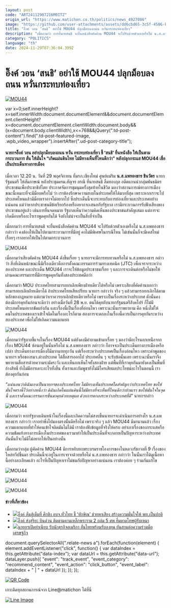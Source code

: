 ```yaml
---
layout: post
code: "ART24112907216M0ITZ"
origin_url: "https://www.matichon.co.th/politics/news_4927086"
image: "https://github.com/user-attachments/assets/dd6cbd65-3c5f-4506-b4fd-b8aa41889fb2"
title: "อิ๊งค์ วอน ‘สนธิ’ อย่าใช้ MOU44 ปลุกม็อบลงถนน หวั่นกระทบท่องเที่ยว"
description: "เมื่อถามว่า การที่นายสนธิ จะยื่นหนังสือคัดค้าน MOU44 จะไปรับด้วยตัวเองหรือไม่ น.ส.แพทองธาร กล่าวว่า คงต้องให้เป็นไปตามกระบวนการที่มีอยู่ คงไม่มีพิเศษในกรณีไหน"
category: "POLITICS"
language: "th"
date: 2024-11-29T07:36:04.399Z
---
```


# อิ๊งค์ วอน ‘สนธิ’ อย่าใช้ MOU44 ปลุกม็อบลงถนน หวั่นกระทบท่องเที่ยว

[![MOU44](https://www.matichon.co.th/wp-content/uploads/2024/11/eng1.jpg "eng1")](https://www.matichon.co.th/wp-content/uploads/2024/11/eng1.jpg)

var x=0;self.innerHeight?x=self.innerWidth:document.documentElement&&document.documentElement.clientHeight?x=document.documentElement.clientWidth:document.body&&(x=document.body.clientWidth),x<=768&&jQuery(".td-post-content").find(".td-post-featured-image, .wpb\_video\_wrapper").insertAfter(".ud-post-category-title");

#### **นายกฯอิ๊งค์ วอน อย่าปลุกม็อบลงถนน หวั่น กระทบท่องเที่ยว ชี้ ‘สนธิ’ ยื่นหนังสือ ให้เป็นตามกระบวนการ ลั่น ให้มั่นใจ “เกิดแผ่นดินไทย ไม่มีทางเห็นที่ไหนดีกว่า” หลังปลุกกระแส MOU44 เชื่อเป็นประเด็นทางการเมือง**

เมื่อเวลา 12.20 น. วันที่ 29 พฤศจิกายน ที่มรภ.เชียงใหม่ ศูนย์แม่ริม **น.ส.แพทองธาร ชินวัตร** นายกรัฐมนตรี ให้สัมภาษณ์ หลังประชุมครม.สัญจร กรณี ที่นายสนธิ ลิ้มทองกุล อดีตแกนนำกลุ่มพันธมิตรประชาชนเพื่อประชาธิปไตย ประกาศจัดการชุมนุมครั้งสุดท้ายในชีวิต มองว่าสถานการณ์ทางการเมืองขณะนี้เหมาะที่จะมีม็อบหรือไม่ ว่า เราต้องรักษาความสงบในประเทศให้ได้มากที่สุด เพราะหากเราจะไปประเทศไหนแล้วมีม็อบเราอาจไม่อยากไป ซึ่งประเด็นนี้จะกระทบกับการท่องเที่ยวและประเทศอย่างแน่นอน แต่ว่าหากประชาชนมีข้อเรียกร้องหรืออยากจะเสนอกับรัฐบาล เรามีกระบวนการรับฟังเสียงของประชาชนอยู่แล้ว เช่นการยื่นจดหมาย รัฐบาลเห็นว่าความคิดเห็นของประชาชนสำคัญเสมอ แต่การจะเกิดม็อบหรืออะไรเราพูดคุยกันได้ จึงยังไม่น่าจะเป็นสิ่งที่จำเป็น

เมื่อถามว่า การที่นายสนธิ จะยื่นหนังสือคัดค้าน MOU44 จะไปรับด้วยตัวเองหรือไม่ น.ส.แพทองธาร กล่าวว่า คงต้องให้เป็นไปตามกระบวนการที่มีอยู่ คงไม่มีพิเศษในกรณีไหน ไม่เช่นนั้นก็จะมีเคสใหม่เรื่อยๆ เราอยากให้เป็นไปตามกระบวนการ

![MOU44](https://www.matichon.co.th/wp-content/uploads/2024/11/S__26320959_0.jpg)

เมื่อถามว่าเสียงคัดค้าน MOU44 ดังขึ้นเรื่อย ๆ นายกฯจะมีการทบทวนหรือไม่ น.ส.แพทองธาร กล่าวว่า สิ่งที่เดินหน้าขณะนี้มีเรื่องเดียวคือการตั้งคณะกรรมการร่วมทางเทคนิค (JTC) เพื่อเจรจาระหว่างสองประเทศ และประเด็น MOU44 เราจะให้ข้อมูลประชาชนเรื่อย ๆ และการจะเดินต่อหรือไม่ขอให้ผ่านคณะกรรมการที่มีการพูดคุยกันทั้งสองประเทศดีกว่า

เมื่อถามว่า MOU ประเทศไทยสามารถยกเลิกเพียงฝ่ายเดียวได้หรือไม่ เพราะเสียงที่คัดค้านบอกว่าสามารถยกเลิกฝ่ายเดียวได้ ถ้าประเทศไทยเสียเปรียบ นายกฯ กล่าวว่า จริง ๆ แล้วสามารถยกเลิกได้ตามหลักของกฎหมาย แต่ถามว่าเราควรยกเลิกฝ่ายเดียวหรือไม่ เพราะเป็นเรื่องระหว่างประเทศ ดังนั้นคงต้องมีการคุยกันก่อนจะดีกว่า อย่างเมื่อวันที่ 28 พ.ย. ตนได้คุยกับนายกรัฐมนตรีสิงคโปร์ ก็ไม่มีประเทศไหนอยากขัดแย้งกัน และเรื่องนี้เป็นเรื่องที่อ่อนไหว เพราะฉะนั้นเราพยายาม คือ หนึ่งไม่ให้คนในประเทศของเราเข้าใจผิดในเรื่องอะไรก็ตาม สองการจะตกลงในเรื่องนี้ควรเป็นการคุยกันระหว่างสองประเทศ เพื่อไม่ให้เกิดความแตกแยก

![MOU44](https://www.matichon.co.th/wp-content/uploads/2024/11/S__26320941_0.jpg)

เมื่อถามว่ารัฐบาลชี้แจงในเรื่อง MOU44 แต่ยังคงมีคำถามเข้ามาเรื่อย ๆ มองว่ามีอะไรนอกเหนือจากเรื่อง MOU44 ซ่อนอยู่ในนั้นหรือไม่ น.ส.แพทองธาร กล่าวว่า ก็อาจจะเป็นประเด็นทางการเมืองหรือเปล่า ประเด็นทางการเมืองก็มีมากมายทุกวัน แต่เรื่องระหว่างประเทศเป็นเรื่องอ่อนไหว เพราะคำพูดของนายกฯ หรือของรมว.ต่างประเทศ ได้สื่อสารออกไป ประเทศอื่น ๆ จะรับข้อนั้นเลย เพราะฉะนั้นเราจึงพยายามสื่อสารด้วยความระมัดระวัง และเห็นอกเห็นใจทั้งสองฝ่าย แต่พื้นที่ที่เราคุยกันมายังคงเป็นพื้นที่อ้างสิทธิ์ ยังไม่มีการเคาะอะไรทั้งสิ้น ทั้งเราและกัมพูชายังไม่มีใครเสียผลประโยชน์อะไรในตอนนี้ เราต้องคุยกันก่อน

_“แน่นอนว่าดิฉันเองเป็นนายกฯของประเทศไทย ไม่มีทางเห็นประเทศใดสำคัญกว่าประเทศไทย ขอให้มั่นใจตรงนี้ไว้อย่างหนึ่งว่า ดิฉันเกิดในแผ่นดินนี้ไม่มีทางที่จะเห็นที่ไหนดีกว่าบ้านเรา ขอให้มั่นใจในจุดนี้ และเราตั้งคณะกรรมการขึ้นมาคุยด้วยเหตุผล ด้วยการตกลงระหว่างประเทศที่ดี”_ นายกฯกล่าว

![MOU44](https://www.matichon.co.th/wp-content/uploads/2024/11/S__26320955_0.jpg)

เมื่อถามว่า หากรัฐบาลเดินหน้าในเรื่องนี้และเกิดความไม่สงบขึ้นนายกฯจะดำเนินการอย่างไร น.ส.แพทองธาร กล่าวว่า เราอย่าพึ่งไปมองตรงนั้นดีหรือไม่ เพราะจริง ๆ แล้ว MOU44 มีมานานแล้ว เรื่องความแตกแยกที่ทำให้คนเข้าใจผิดมันไม่ได้มี เราต้องฟังข้อมูลที่จริงให้ครบ อย่าเอาเรื่องของกระแสหรือความขัดแย้งทางการเมืองในประเทศของเรามาทำให้เป็นประเด็นที่จะกลายเป็นปัญหาระหว่างประเทศ อันนั้นก็จะไม่ดีไม่อยากให้เป็นอย่างนั้น

เมื่อถามว่ากลุ่ม ผู้คัดค้าน MOU44 มีการหยิบยกพระบรมราชโองการของในหลวงรัชกาลที่ 9 เรื่องของไหล่ทวีปขึ้นมา ประเด็นนี้จะอยู่ในการเจรจาด้วยหรือไม่ น.ส.แพทองธาร กล่าวว่า ในนั้นเราได้ดูเนื้อหานี้อย่างละเอียดแล้ว อะไรที่เป็นปัญหาเราไม่ชนกับปัญหาอย่างแน่นอน เราต้องค่อย ๆ ร่วมกันแก้ไข

![MOU44](https://www.matichon.co.th/wp-content/uploads/2024/11/S__26320945_0.jpg)

![MOU44](https://www.matichon.co.th/wp-content/uploads/2024/11/S__26320965_0.jpg)

![MOU44](https://www.matichon.co.th/wp-content/uploads/2024/11/S__26320973_0.jpg)

#### ข่าวที่เกี่ยวข้อง

*   [![](https://www.matichon.co.th/wp-content/uploads/2024/11/แพทองธาร2911.jpg)อิ๊งค์ ลั่นสู้เต็มที่ ศึกชิง อบจ.ทั่วไทย ชี้ ‘ทักษิณ’ ช่วยหาเสียง สร้างความมั่นใจให้ พท.เป็นปกติ](https://www.matichon.co.th/politics/news_4927037)
*   [![](https://www.matichon.co.th/wp-content/uploads/2024/11/hmmmm1.jpg)อิ๊งค์ ส่งสุริยะ บินด่วน ติดตามคานเหล็กพระราม 2 ถล่ม 5 ศพ ฮึ่มคาดโทษผู้รับเหมา](https://www.matichon.co.th/politics/news_4927021)
*   [![](https://www.matichon.co.th/wp-content/uploads/2024/11/d82.jpg)นายกฯเปิดทำเนียบ รับนักธุรกิจอเมริกา ลั่นไทยพร้อมรับลงทุน ยันสานต่อความร่วมมือเศรษฐกิจ](https://www.matichon.co.th/politics/news_4922735)

document.querySelectorAll(".relate-news a").forEach(function(element) { element.addEventListener("click", function() { var dataIndex = this.getAttribute("data-index"); var dataUrl = this.getAttribute("data-url"); dataLayer.push({ "event": "track\_event", "event\_category": "recommend\_content", "event\_action": "click\_button", "event\_label": dataIndex + " | " + dataUrl }); }); });

[![QR Code](https://www.matichon.co.th/wp-content/uploads/2023/07/wob1371z.jpg)](https://lin.ee/ht0nDxX)

เกาะติดทุกสถานการณ์จาก Line@matichon ได้ที่นี่

[![Line Image](https://www.matichon.co.th/wp-content/uploads/2023/07/th.png)](https://lin.ee/ht0nDxX)